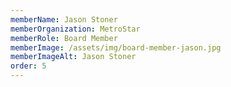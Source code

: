 ```yaml
---
memberName: Jason Stoner
memberOrganization: MetroStar
memberRole: Board Member
memberImage: /assets/img/board-member-jason.jpg
memberImageAlt: Jason Stoner
order: 5
---
```

